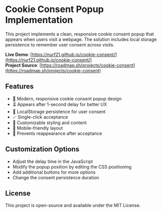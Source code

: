 # Cookie Consent Popup Implementation

This project implements a clean, responsive cookie consent popup that appears when users visit a webpage. The solution includes local storage persistence to remember user consent across visits.

**Live Demo**: [https://nurf21.github.io/cookie-consent/](https://nurf21.github.io/cookie-consent/)  
**Project Source**: [https://roadmap.sh/projects/cookie-consent](https://roadmap.sh/projects/cookie-consent)

## Features

- 🍪 Modern, responsive cookie consent popup design
- ⏳ Appears after 1-second delay for better UX
- 💾 LocalStorage persistence for user consent
- ✅ Single-click acceptance
- 🌈 Customizable styling and content
- 📱 Mobile-friendly layout
- 🚫 Prevents reappearance after acceptance

## Customization Options

- Adjust the delay time in the JavaScript
- Modify the popup position by editing the CSS positioning
- Add additional buttons for more options
- Change the consent persistence duration

## License

This project is open-source and available under the MIT License.